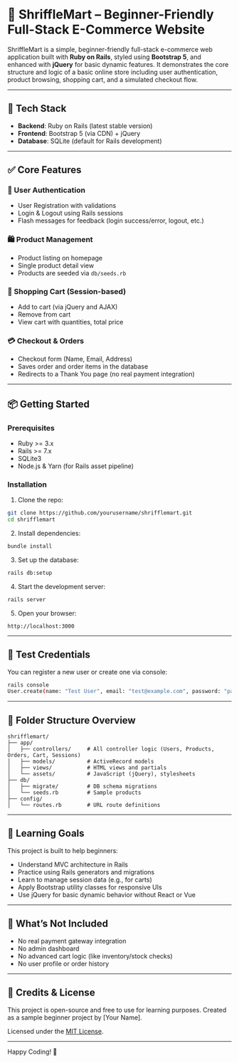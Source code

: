 # 🛒 ShriffleMart – Beginner-Friendly Full-Stack E-Commerce Website

ShriffleMart is a simple, beginner-friendly full-stack e-commerce web application built with **Ruby on Rails**, styled using **Bootstrap 5**, and enhanced with **jQuery** for basic dynamic features. It demonstrates the core structure and logic of a basic online store including user authentication, product browsing, shopping cart, and a simulated checkout flow.

---

## 🚀 Tech Stack

- **Backend**: Ruby on Rails (latest stable version)
- **Frontend**: Bootstrap 5 (via CDN) + jQuery
- **Database**: SQLite (default for Rails development)

---

## ✅ Core Features

### 👤 User Authentication
- User Registration with validations
- Login & Logout using Rails sessions
- Flash messages for feedback (login success/error, logout, etc.)

### 🛍️ Product Management
- Product listing on homepage
- Single product detail view
- Products are seeded via `db/seeds.rb`

### 🛒 Shopping Cart (Session-based)
- Add to cart (via jQuery and AJAX)
- Remove from cart
- View cart with quantities, total price

### 💳 Checkout & Orders
- Checkout form (Name, Email, Address)
- Saves order and order items in the database
- Redirects to a Thank You page (no real payment integration)

---

## 📦 Getting Started

### Prerequisites
- Ruby >= 3.x
- Rails >= 7.x
- SQLite3
- Node.js & Yarn (for Rails asset pipeline)

### Installation

1. Clone the repo:

```bash
git clone https://github.com/yourusername/shrifflemart.git
cd shrifflemart
````

2. Install dependencies:

```bash
bundle install
```

3. Set up the database:

```bash
rails db:setup
```

4. Start the development server:

```bash
rails server
```

5. Open your browser:

```
http://localhost:3000
```

---

## 🧪 Test Credentials

You can register a new user or create one via console:

```bash
rails console
User.create(name: "Test User", email: "test@example.com", password: "password")
```

---

## 📁 Folder Structure Overview

```
shrifflemart/
├── app/
│   ├── controllers/     # All controller logic (Users, Products, Orders, Cart, Sessions)
│   ├── models/          # ActiveRecord models
│   ├── views/           # HTML views and partials
│   └── assets/          # JavaScript (jQuery), stylesheets
├── db/
│   ├── migrate/         # DB schema migrations
│   └── seeds.rb         # Sample products
├── config/
│   └── routes.rb        # URL route definitions
```

---

## 🎯 Learning Goals

This project is built to help beginners:

* Understand MVC architecture in Rails
* Practice using Rails generators and migrations
* Learn to manage session data (e.g., for carts)
* Apply Bootstrap utility classes for responsive UIs
* Use jQuery for basic dynamic behavior without React or Vue

---

## 🚫 What’s Not Included

* No real payment gateway integration
* No admin dashboard
* No advanced cart logic (like inventory/stock checks)
* No user profile or order history

---

## 🙌 Credits & License

This project is open-source and free to use for learning purposes. Created as a sample beginner project by \[Your Name].

Licensed under the [MIT License](LICENSE).

---

Happy Coding! 🎉

